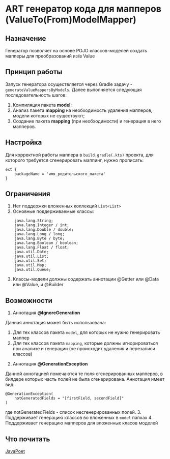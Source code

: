# ART генератор кода для мапперов (ValueTo(From)ModelMapper)

## Назначение
Генератор позволяет на основе POJO классов-моделей создать мапперы для преобразований из/в Value

## Принцип работы
Запуск генератора осуществляется через Gradle задачу - `generateValueMappersByModels`.
Далее выполняется следующая последовательность шагов:
1. Компиляция пакета **model**;
2. Анализ пакета **mapping** на необходимость удаления мапперов, модели которых не существуют;
2. Создание пакета **mapping** (при необходимости) и генерация в него мапперов.
 
## Настройка
Для корректной работы маппера в `build.gradle(.kts)` проекта, для которого требуется сгенерировать маппинг, нужно прописать:
```
ext {
    packageName = 'имя_родительского_пакета'
}
```

## Ограничения
1. Нет поддержки вложенных коллекций `List<List>`
2. Основные поддерживаемые классы:
```
    java.lang.String;
    java.lang.Integer / int;
    java.lang.Double / double;
    java.lang.Long / long;
    java.lang.Byte / byte;
    java.lang.Boolean / boolean;
    java.lang.Float / float;
    java.util.Date;
    java.util.List;
    java.util.Set;
    java.util.Map;
    java.util.Queue;
```
3. Классы-модели должны содержать аннотации @Getter или @Data или @Value, и @Builder

## Возможности
1. Аннотация **@IgnoreGeneration**

Данная аннотация может быть использована:
1) Для тех классов пакета `model`, для которых не нужно генерировать маппер
2) Для тех классов пакета `mapping`, которые должны игнорироваться при анализе и генерации (не происходит удаления и перезаписи классов)
2. Аннотация **@GenerationException**

Данной аннотацией помечаются те поля сгенерированных мапперов, в билдере которых часть полей не была сгенерирована.
Аннотация имеет вид:
```
@GenerationException(
	notGeneratedFields = "[firstField, secondField]"
)
```
где notGeneratedFields - список несгенерированных полей.
3. Поддерживает генерацию классов во вложенных в `model` папках
4. Поддерживает генерацию мапперов для вложенных класов моделей

## Что почитать
[JavaPoet](https://www.baeldung.com/java-poet)